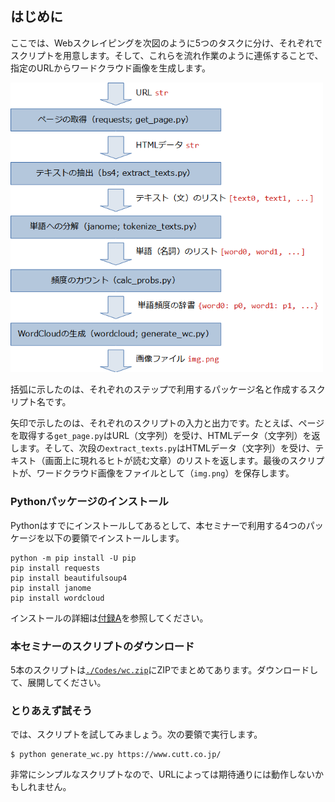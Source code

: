 ## はじめに

ここでは、Webスクレイピングを次図のように5つのタスクに分け、それぞれでスクリプトを用意します。そして、これらを流れ作業のように連係することで、指定のURLからワードクラウド画像を生成します。

<img src="./Images/procedure.png" width="500">

括弧に示したのは、それぞれのステップで利用するパッケージ名と作成するスクリプト名です。

矢印で示したのは、それぞれのスクリプトの入力と出力です。たとえば、ページを取得する`get_page.py`はURL（文字列）を受け、HTMLデータ（文字列）を返します。そして、次段の`extract_texts.py`はHTMLデータ（文字列）を受け、テキスト（画面上に現れるヒトが読む文章）のリストを返します。最後のスクリプトが、ワードクラウド画像をファイルとして（`img.png`）を保存します。


### Pythonパッケージのインストール

Pythonはすでにインストールしてあるとして、本セミナーで利用する4つのパッケージを以下の要領でインストールします。

```
python -m pip install -U pip
pip install requests
pip install beautifulsoup4
pip install janome
pip install wordcloud
```

インストールの詳細は[付録A](./A-Install.md "LINK")を参照してください。


### 本セミナーのスクリプトのダウンロード

5本のスクリプトは[`./Codes/wc.zip`](./Codes/wc.zip "CODE")にZIPでまとめてあります。ダウンロードして、展開してください。


### とりあえず試そう

では、スクリプトを試してみましょう。次の要領で実行します。

```
$ python generate_wc.py https://www.cutt.co.jp/
```

非常にシンプルなスクリプトなので、URLによっては期待通りには動作しないかもしれません。


